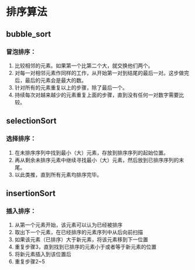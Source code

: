 # 排序算法
## bubble_sort
### 冒泡排序：  
1. 比较相邻的元素。如果第一个比第二个大，就交换他们两个。  
2. 对每一对相邻元素作同样的工作，从开始第一对到结尾的最后一对。这步做完后，最后的元素会是最大的数。  
3. 针对所有的元素重复以上的步骤，除了最后一个。  
4. 持续每次对越来越少的元素重复上面的步骤，直到没有任何一对数字需要比较。  
## selectionSort
### 选择排序：  
1. 在未排序序列中找到最小（大）元素，存放到排序序列的起始位置。  
2. 再从剩余未排序元素中继续寻找最小（大）元素，然后放到已排序序列的末尾。  
3. 以此类推，直到所有元素均排序完毕。
## insertionSort
### 插入排序：
1. 从第一个元素开始，该元素可以认为已经被排序  
2. 取出下一个元素，在已经排序的元素序列中从后向前扫描  
3. 如果该元素（已排序）大于新元素，将该元素移到下一位置
4. 重复步骤3，直到找到已排序的元素小于或者等于新元素的位置
5. 将新元素插入到该位置后 
6. 重复步骤2~5